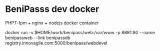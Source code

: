 # BeniPasss dev docker
PHP7-fpm + nginx + nodejs docker container

docker run -v $HOME/work/benipass/web:/var/www -p 8881:80 --name benipassweb --link benipassdb registry.innovagile.com:5000/benipass/webdevel
